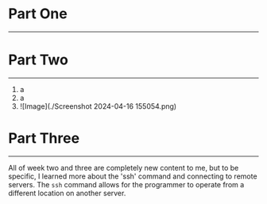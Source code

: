 # Part One
---


# Part Two
---
1. a
2.  a
3.  ![Image](./Screenshot 2024-04-16 155054.png)

# Part Three
---
All of week two and three are completely new content to me, but to be specific, I learned more about the 'ssh' command and connecting to remote servers. The `ssh` command allows for the programmer to operate from a different location on another server.

